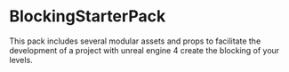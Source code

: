 # BlockingStarterPack
This pack includes several modular assets and props to facilitate the development of a project with unreal engine 4 create the blocking of your levels.
